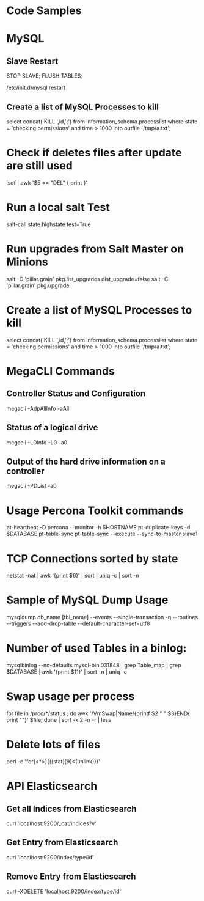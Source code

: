 # Code Samples

# MySQL 

## Slave Restart

  STOP SLAVE;
  FLUSH TABLES;

  /etc/init.d/mysql restart

## Create a list of MySQL Processes to kill
  select concat('KILL ',id,';') from information_schema.processlist where state = 'checking permissions' and time > 1000 into outfile '/tmp/a.txt';

# Check if deletes files after update are still used
  lsof | awk '$5 == "DEL" { print }'


# Run a local salt Test
  salt-call state.highstate test=True

# Run upgrades from Salt Master on Minions 
  salt -C 'pillar.grain' pkg.list_upgrades dist_upgrade=false
  salt -C 'pillar.grain' pkg.upgrade


# Create a list of MySQL Processes to kill
  select concat('KILL ',id,';') from information_schema.processlist where state = 'checking permissions' and time > 1000 into outfile '/tmp/a.txt';


# MegaCLI Commands 
## Controller Status and Configuration
  megacli -AdpAllInfo -aAll
## Status of a logical drive
  megacli -LDInfo -L0 -a0
## Output of the hard drive information on a controller
  megacli -PDList -a0


# Usage Percona Toolkit commands
  pt-heartbeat -D percona --monitor -h $HOSTNAME
  pt-duplicate-keys -d $DATABASE 
  pt-table-sync
  pt-table-sync --execute --sync-to-master slave1


# TCP Connections sorted by state
  netstat -nat | awk '{print $6}' | sort | uniq -c | sort -n


# Sample of MySQL Dump Usage
  mysqldump db_name [tbl_name] --events --single-transaction -q --routines --triggers --add-drop-table --default-character-set=utf8 


# Number of used Tables in a binlog:
  mysqlbinlog --no-defaults  mysql-bin.031848 | grep Table_map | grep $DATABASE | awk '{print $11}' | sort -n | uniq -c


# Swap usage per process
  for file in /proc/*/status ; do awk '/VmSwap|Name/{printf $2 " " $3}END{ print ""}' $file; done | sort -k 2 -n -r | less

# Delete lots of files
  perl -e 'for(<*>){((stat)[9]<(unlink))}'

# API Elasticsearch
## Get all Indices from Elasticsearch
  curl 'localhost:9200/_cat/indices?v'
## Get Entry from Elasticsearch
  curl 'localhost:9200/index/type/id'
## Remove Entry from Elasticsearch
  curl -XDELETE 'localhost:9200/index/type/id'
